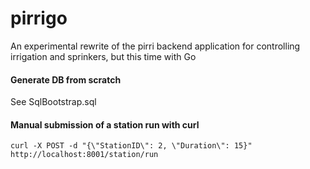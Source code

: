 # pirrigo

An experimental rewrite of the pirri backend application for controlling irrigation and sprinkers, but this time with Go


#### Generate DB from scratch
See SqlBootstrap.sql

#### Manual submission of a station run with curl
```
curl -X POST -d "{\"StationID\": 2, \"Duration\": 15}" http://localhost:8001/station/run
```